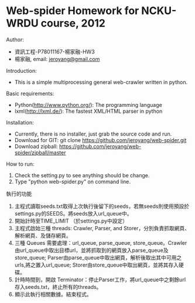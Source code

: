 Web-spider Homework for NCKU-WRDU course, 2012
==========

Author:

* 資訊工程-P78011167-楊家融-HW3
* 楊家融, email: jeroyang@gmail.com

Introduction:

* This is a simple multiprocessing general web-crawler written in python.

Basic requirements:
   
* Python(http://www.python.org/): The programming language
* lxml(http://lxml.de/): The fastest XML/HTML parser in python

Installation:

* Currently, there is no installer, just grab the source code and run.
* Download for GIT: git clone https://github.com/jeroyang/web-spider.git
* Download zipball: https://github.com/jeroyang/web-spider/zipball/master

How to run:
	
1. Check the setting.py to see anything should be change.
2. Type "python web-spider.py" on command line.

執行的功能

1. 主程式讀取seeds.txt取得上次執行後留下的seeds，若無seeds則使用預設於settings.py的SEEDS。將seeds放入url_queue中。
2. 開始計時至TIME_LIMIT （於settings.py中設定）
3. 主程式啟始三種 threads: Crawler, Parser, and Storer，分別負責抓取網頁、解析網頁、及儲存網頁。
4. 三種 Queues 需要處理：url_queue, parse_queue, store_queue。Crawler由url_queue中取出目標url，並將抓取到的網頁放入parse_queue及store_queue; Parser由parse_queue中取出網頁，解析後取出其中可用之urls,將之置入url_queue; Storer由store_queue中取出網頁，並將其存入硬碟。
5. 計時時間到，開啟 Terminator：停止Parser工作，將url_queue中之剩餘url存入seeds.txt，終止所有的threads。
6. 顯示此執行相關數據。結束程式。
